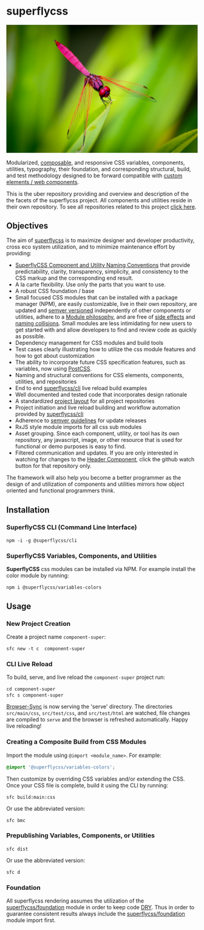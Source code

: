 # superflycss

![Superfly](superfly.jpeg)

Modularized, [composable](https://en.wikipedia.org/wiki/Composability#System_Design), and responsive CSS variables, components, utilities, typography, their foundation, and corresponding structural, build, and test methodology designed to be forward compatible with [custom elements / web components](https://developers.google.com/web/fundamentals/getting-started/primers/customelements).

This is the uber repository providing and overview and description of the the facets of the superflycss project.  All components and utilities reside in their own repository.  To see all repositories related to this project [click here](https://github.com/superflycss).

## Objectives

The aim of [superflycss](https://github.com/superflycss/superflycss) is to maximize designer and developer productivity, cross eco system utilization, and to minimize maintenance effort by providing:
- [SuperflyCSS Component and Utility Naming Conventions](https://github.com/superflycss/superflycss/blob/master/naming-conventions.md) that provide predictability, clarity, transparency, simplicity, and consistency to the CSS markup and the corresponding end result.  
- A la carte flexibility.  Use only the parts that you want to use.
- A robust CSS foundation / base
- Small focused CSS modules that can be installed with a package manager (NPM), are easily customizable, live in their own repository, are updated and [semver versioned](https://semver.org/) independently of other components or utilities, adhere to a [Module philosophy](https://github.com/substack/browserify-handbook#module-philosophy), and are free of [side effects](https://philipwalton.com/articles/side-effects-in-css/) and [naming collisions](https://philipwalton.com/articles/side-effects-in-css/).  Small modules are less intimidating for new users to get started with and allow developers to find and review code as quickly as possible.
- Dependency management for CSS modules and build tools
- Test cases clearly illustrating how to utilize the css module features and how to got about customization
- The ability to incorporate future CSS specification features, such as variables, now using [PostCSS](https://github.com/postcss/postcss).
- Naming and structural conventions for CSS elements, components, utilities, and repositories
- End to end [superflycss/cli](https://github.com/superflycss/cli) live reload build examples
- Well documented and tested code that incorporates design rationale
- A standardized [project layout](https://github.com/superflycss/pli) for all project repositories
- Project initiation and live reload building and workflow automation provided by [superflycss/cli](https://github.com/superflycss/cli) 
- Adherence to [semver guidelines](http://semver.org/) for update releases
- RxJS style module imports for all css sub modules
- Asset grouping.  Since each component, utility, or tool has its own repository, any javascript, image, or other resource that is used for functional or demo purposes is easy to find. 
- Filtered communication and updates.  If you are only interested in watching for changes to the [Header Component](https://github.com/superflycss/component-header), click the github watch button for that repository only.

The framework will also help you become a better programmer 
as the design of and utilization of components and utilities 
mirrors how object oriented and functional programmers think.

## Installation

### SuperflyCSS CLI (Command Line Interface)

```console
npm -i -g @superflycss/cli
```
### SuperflyCSS Variables, Components, and Utilities

**SuperflyCSS** css modules can be installed via NPM.  For example install the color module by running:

```console
npm i @superflycss/variables-colors
```  
## Usage 

### New Project Creation

Create a project name `component-super`:

```console
sfc new -t c  component-super
```  

### CLI Live Reload

To build, serve, and live reload the `component-super` project run:

```console
cd component-super
sfc s component-super
```
[Browser-Sync](https://browsersync.io/) is now serving the 'serve' directory.  The directories `src/main/css`, `src/test/css`, and `src/test/html` are watched, file changes are compiled to `serve` and the browser is refreshed automatically.  Happy live reloading!

### Creating a Composite Build from CSS Modules

Import the module using `@import <module_name>`.  For example:
```css
@import '@superflycss/variables-colors';
```

Then customize by overriding CSS variables and/or extending the CSS.  Once your CSS file is complete, build it using the CLI by running:

```console
sfc build:main:css
```  

Or use the abbreviated version:

```console
sfc bmc
```

### Prepublishing Variables, Components, or Utilities

```console
sfc dist
```  

Or use the abbreviated version:
```console
sfc d
```


### Foundation

All superflycss rendering assumes the utilization of the [superflycss/foundation](https://github.com/superflycss/foundation) module in order to keep code [DRY](https://en.wikipedia.org/wiki/Don't_repeat_yourself).  Thus in order to guarantee consistent results always include the [superflycss/foundation](https://github.com/superflycss/foundation) module import first.
